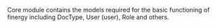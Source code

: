 Core module contains the models required for the basic functioning of finergy including DocType, User (user), Role and others.